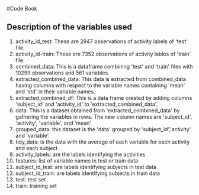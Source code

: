 #Code Book 
## Description of the variables used

1. activity_id_test: These are 2947 observations of activity labels of 'test' file.
2. activity_id-train: These are 7352 observations of activity lables of 'train' file.
3. combined_data: This is a dataframe combining 'test' and 'train' files with 10299 observations and 561 variables.
4. extracted_combined_data: This data is extracted from combined_data having columns with respect to the variable names containing 'mean' and 'std' in their variable names.  
5. extracted_combined_df: This is a data frame created by adding columns 'subject_id' and 'activity_id' to 'extracted_combined_data'.
6. data: This is a dataset obtained from 'extracted_combined_data' by gathering the variables in rows. The new column names are 'subject_id', 'activity', 'variable', and 'mean'
7. grouped_data: this dataset is the 'data' grouped by 'subject_id','activity' and 'variable'.
8. tidy_data: is the data with the average of each variable for each activity and each subject.
9. activity_labels: are the labels identifying the activities
10. features: list of variable names in test or train data
11. subject_id_test: are labels identifying subjects in test data
12. subject_id_train: are labels identifying subjects in train data
13. test: test set
14. train: training set
